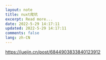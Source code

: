 ```yaml
---
layout: note
title: nuxt爬坑
excerpt: Read more...
date: 2022-5-29 14:17:11
updated: 2022-5-29 14:17:11
comments: false
lang: zh-CN
---
```


https://juejin.cn/post/6844903833840123912
  